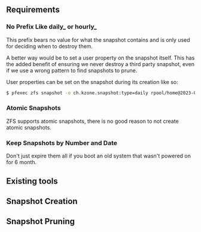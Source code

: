 ## Requirements

### No Prefix Like daily\_ or hourly\_

This prefix bears no value for what the snapshot contains and is only used for deciding when to destroy them.

A better way would be to set a user property on the snapshot itself. This has the added benefit of ensuring we never destroy a third party snapshot, even if we use a wrong pattern to find snapshots to prune.

User properties can be set on the snapshot during its creation like so:

```sh
$ pfexec zfs snapshot -o ch.kzone.snapshot:type=daily rpool/home@2023-04-09_155300Z
```

### Atomic Snapshots

ZFS supports atomic snapshots, there is no good reason to not create atomic snapshots.

### Keep Snapshots by Number and Date

Don't just expire them all if you boot an old system that wasn't powered on for 6 month.

## Existing tools



## Snapshot Creation



## Snapshot Pruning
